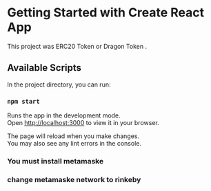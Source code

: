 # Getting Started with Create React App

This project was ERC20 Token or Dragon Token .

## Available Scripts

In the project directory, you can run:


### `npm start`

Runs the app in the development mode.\
Open [http://localhost:3000](http://localhost:3000) to view it in your browser.

The page will reload when you make changes.\
You may also see any lint errors in the console.


### You must install metamaske

### change metamaske network to rinkeby
